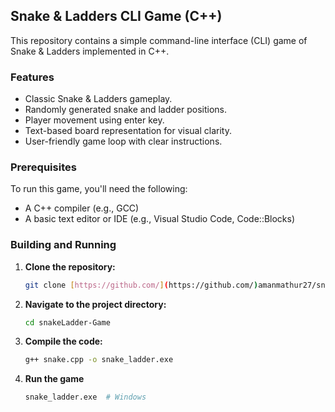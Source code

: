 ## Snake & Ladders CLI Game (C++)

This repository contains a simple command-line interface (CLI) game of Snake & Ladders implemented in C++.

### Features

* Classic Snake & Ladders gameplay.
* Randomly generated snake and ladder positions.
* Player movement using enter key.
* Text-based board representation for visual clarity.
* User-friendly game loop with clear instructions.

### Prerequisites

To run this game, you'll need the following:

- A C++ compiler (e.g., GCC)
- A basic text editor or IDE (e.g., Visual Studio Code, Code::Blocks)

### Building and Running

1. **Clone the repository:**

   ```bash
   git clone [https://github.com/](https://github.com/)amanmathur27/snakeLadder-Game.git

2. **Navigate to the project directory:**

   ```bash
   cd snakeLadder-Game

3. **Compile the code:**

   ```bash
   g++ snake.cpp -o snake_ladder.exe

4. **Run the game**

   ```bash
   snake_ladder.exe  # Windows
